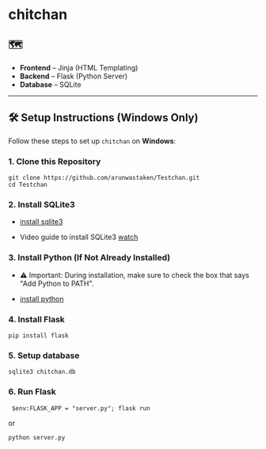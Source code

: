 # chitchan

## 🗺️
- **Frontend** – Jinja (HTML Templating)
- **Backend** – Flask (Python Server)
- **Database** – SQLite

---

## 🛠️ Setup Instructions (Windows Only)

Follow these steps to set up `chitchan` on **Windows**:

### 1. Clone this Repository

```
git clone https://github.com/arunwastaken/Testchan.git
cd Testchan
```
### 2. Install SQLite3 

* [install sqlite3](https://www.sqlite.org/download.html)

* Video guide to install SQLite3 [watch](https://youtu.be/L3FwRRx6bqo?si=JuPtQyfMNHSPop4q)

### 3. Install Python (If Not Already Installed) 

* ⚠️ Important: During installation, make sure to check the box that says "Add Python to PATH".

* [install python](https://www.python.org/downloads/windows/)

### 4. Install Flask
```
pip install flask
```

### 5. Setup database
```
sqlite3 chitchan.db
```

### 6. Run Flask

```
 $env:FLASK_APP = "server.py"; flask run
 ```

 or

 ```
 python server.py
```


